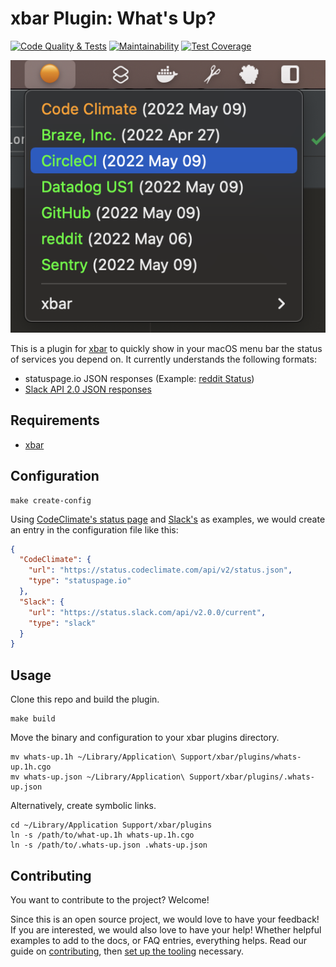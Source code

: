 # xbar Plugin: What's Up?

[![Code Quality & Tests](https://github.com/sprak3000/xbar-whats-up/actions/workflows/quality-and-tests.yml/badge.svg)](https://github.com/sprak3000/xbar-whats-up/actions/workflows/quality-and-tests.yml)
[![Maintainability](https://api.codeclimate.com/v1/badges/2ab2a7aea58a269d2447/maintainability)](https://codeclimate.com/github/sprak3000/xbar-whats-up/maintainability)
[![Test Coverage](https://api.codeclimate.com/v1/badges/2ab2a7aea58a269d2447/test_coverage)](https://codeclimate.com/github/sprak3000/xbar-whats-up/test_coverage)

![What's Up plugin in action](docs/whats-up-sample.png)

This is a plugin for [xbar](https://github.com/matryer/xbar) to quickly show in your macOS menu bar the status of
services you depend on. It currently understands the following formats:

- statuspage.io JSON responses (Example: [reddit Status](https://www.redditstatus.com/api/v2/status.json))
- [Slack API 2.0 JSON responses](https://api.slack.com/docs/slack-status#v2_0_0__current-status-api)

## Requirements

- [xbar](https://github.com/matryer/xbar)

## Configuration

```shell
make create-config
```

Using [CodeClimate's status page](https://status.codeclimate.com/api/v2/status.json) and [Slack's](https://status.slack.com/api/v2.0.0/current)
as examples, we would create an entry in the configuration file like this:

```json
{
  "CodeClimate": {
    "url": "https://status.codeclimate.com/api/v2/status.json",
    "type": "statuspage.io"
  },
  "Slack": {
    "url": "https://status.slack.com/api/v2.0.0/current",
    "type": "slack"
  }
}
```

## Usage

Clone this repo and build the plugin.

```shell
make build
```

Move the binary and configuration to your xbar plugins directory.

```shell
mv whats-up.1h ~/Library/Application\ Support/xbar/plugins/whats-up.1h.cgo
mv whats-up.json ~/Library/Application\ Support/xbar/plugins/.whats-up.json
```

Alternatively, create symbolic links.

```shell
cd ~/Library/Application Support/xbar/plugins
ln -s /path/to/what-up.1h whats-up.1h.cgo
ln -s /path/to/.whats-up.json .whats-up.json
```

## Contributing

You want to contribute to the project? Welcome!

Since this is an open source project, we would love to have your feedback! If you are interested, we would also love to
have your help! Whether helpful examples to add to the docs, or FAQ entries, everything helps. Read our guide on
[contributing](docs/contributing.md), then [set up the tooling](docs/development.md) necessary.
